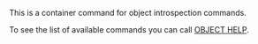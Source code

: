 This is a container command for object introspection commands.

To see the list of available commands you can call [OBJECT HELP](object-help.md).
